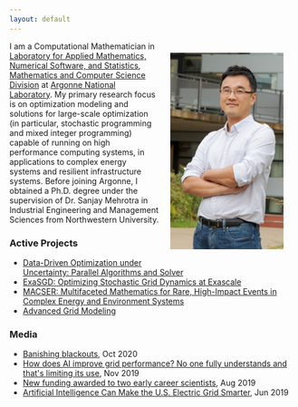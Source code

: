 ```yaml
---
layout: default
---
```


<img style="float:right;padding:20px;" width="200" src="/images/Kim-photoshot.jpg"/>

I am a Computational Mathematician in [Laboratory for Applied Mathematics, Numerical Software, and Statistics](https://www.anl.gov/mcs/lans), [Mathematics and Computer Science Division](https://www.anl.gov/mcs) at [Argonne National Laboratory](https://www.anl.gov). My primary research focus is on optimization modeling and solutions for large-scale optimization (in particular, stochastic programming and mixed integer programming) capable of running on high performance computing systems, in applications to complex energy systems and resilient infrastructure systems. Before joining Argonne, I obtained a Ph.D. degree under the supervision of Dr. Sanjay Mehrotra in Industrial Engineering and Management Sciences from Northwestern University.

### Active Projects

- [Data-Driven Optimization under Uncertainty: Parallel Algorithms and Solver](https://www.anl.gov/mcs/datadriven-optimization-under-uncertainty-parallel-algorithms-and-solver)
- [ExaSGD: Optimizing Stochastic Grid Dynamics at Exascale](https://www.exascaleproject.org/research-group/data-analytics-and-optimization/)
- [MACSER: Multifaceted Mathematics for Rare, High-Impact Events in Complex Energy and Environment Systems](https://www.anl.gov/mcs/macser-multifaceted-mathematics-for-rare-highimpact-events-in-complex-energy-and-environment-systems)
- [Advanced Grid Modeling](https://www.anl.gov/es/advanced-grid-modeling)

### Media
- [Banishing blackouts](https://deixismagazine.org/2020/10/banishing-blackouts/), Oct 2020
- [How does AI improve grid performance? No one fully understands and that's limiting its use](https://www.utilitydive.com/news/how-does-ai-improve-grid-performance-no-one-fully-understands-and-thats-l/566997/), Nov 2019
- [New funding awarded to two early career scientists](https://www.newswise.com/articles/new-funding-awarded-to-two-early-career-scientists), Aug 2019
- [Artificial Intelligence Can Make the U.S. Electric Grid Smarter](https://www.tdworld.com/grid-innovations/smart-grid/article/20972769/artificial-intelligence-can-make-the-us-electric-grid-smarter), Jun 2019
